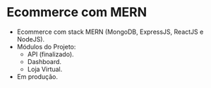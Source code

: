 # Ecommerce com MERN
* Ecommerce com stack MERN (MongoDB, ExpressJS, ReactJS e NodeJS).
* Módulos do Projeto:
   * API (finalizado).
   * Dashboard.
   * Loja Virtual.
* Em produção.
